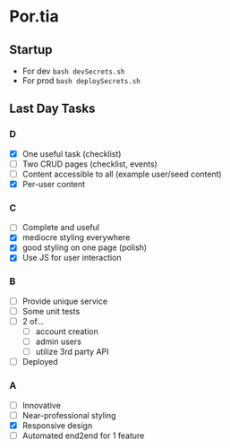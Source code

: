 # Por.tia

## Startup
- For dev ```bash devSecrets.sh```
- For prod ```bash deploySecrets.sh```

## Last Day Tasks
### D
- [x] One useful task (checklist)
- [ ] Two CRUD pages (checklist, events)
- [ ] Content accessible to all (example user/seed content)
- [x] Per-user content
### C
- [ ] Complete and useful
- [x] mediocre styling everywhere
- [x] good styling on one page (polish)
- [x] Use JS for user interaction
### B
- [ ] Provide unique service
- [ ] Some unit tests
- [ ] 2 of... 
  - [ ] account creation
  - [ ] admin users
  - [ ] utilize 3rd party API
- [ ] Deployed
### A
- [ ] Innovative
- [ ] Near-professional styling
- [x] Responsive design
- [ ] Automated end2end for 1 feature